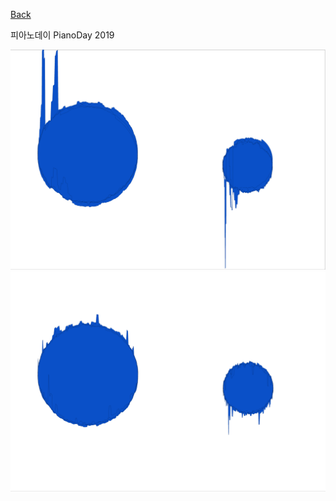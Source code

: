 [Back](../index.md)

피아노데이 PianoDay 2019  

<img src="../img/pianoday_1.png">  
<img src="../img/pianoday_2.png">
